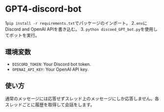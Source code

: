# GPT4-discord-bot
1`pip install -r requirements.txt`でパッケージのインポート。
2`.env`にDiscord and OpenAI APIを書き込む。
3. `python discoed_GPT_bot.py`を使用してボットを実行。

## 環境変数
- `DISCORD_TOKEN`: Your Discord bot token.
- `OPENAI_API_KEY`: Your OpenAI API key.
## 使い方
通常のメッセージには応答せずスレッド上のメッセージにしか応答しません。各スレッドごとに履歴を取得して会話をします。
